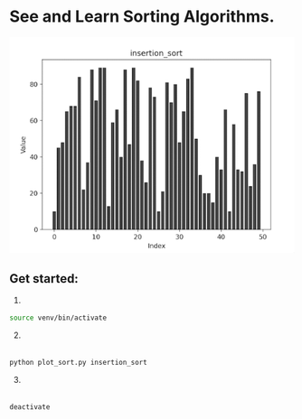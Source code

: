 # See and Learn Sorting Algorithms.


![graph](insertion_sort.gif)



## Get started:
1.
```bash
source venv/bin/activate

```
2. 
```python

python plot_sort.py insertion_sort

```

3. 
```bash

deactivate 

```
